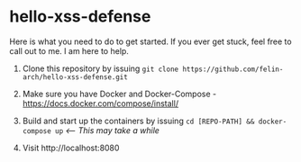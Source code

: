 # hello-xss-defense

Here is what you need to do to get started. If you ever get stuck, feel free to call out to me. I am here to help.

1. Clone this repository by issuing ```git clone https://github.com/felin-arch/hello-xss-defense.git```


2. Make sure you have Docker and Docker-Compose - https://docs.docker.com/compose/install/


3. Build and start up the containers by issuing ```cd [REPO-PATH] && docker-compose up``` *<-- This may take a while*


4. Visit http://localhost:8080
